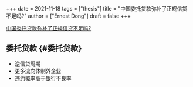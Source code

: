+++
date = 2021-11-18
tags = ["thesis"]
title = "中国委托贷款弥补了正规信贷不足吗?"
author = ["Ernest Dong"]
draft = false
+++

[中国委托贷款弥补了正规信贷不足吗?](/ox-hugo/中国委托贷款弥补了正规信贷不足吗？.pdf)


## 委托贷款 {#委托贷款}

-   逆信贷周期
-   更多流向体制外企业
-   违约概率高于银行不良率
